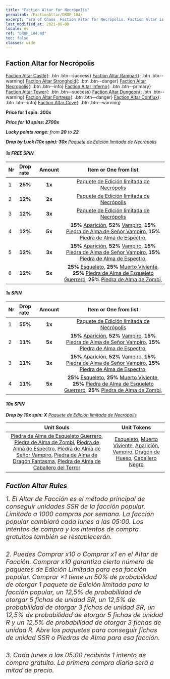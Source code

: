 ```yaml
---
title: "Faction Altar for Necrópolis"
permalink: /FactionAltar/DROP_104/
excerpt: "Era of Chaos  Faction Altar for Necrópolis. Faction Altar is the primary method for obtaining SSR units from the popular faction. Limited to 1,000 purchases each week. The popular faction changes at 05:00 every Monday. Purchase attempts and free purchase attempts will also reset then."
last_modified_at: 2021-06-08
locale: es
ref: "DROP_104.md"
toc: false
classes: wide
---
```


##  Faction Altar for **Necrópolis**

  [Faction Altar Castle](/es/FactionAltar/DROP_101/){: .btn .btn--success} [Faction Altar Rampart](/es/FactionAltar/DROP_102/){: .btn .btn--warning} [Faction Altar Stronghold](/es/FactionAltar/DROP_103/){: .btn .btn--danger} [Faction Altar Necropolis](/es/FactionAltar/DROP_104/){: .btn .btn--info} [Faction Altar Inferno](/es/FactionAltar/DROP_105/){: .btn .btn--primary} [Faction Altar Tower](/es/FactionAltar/DROP_106/){: .btn .btn--success} [Faction Altar Dungeon](/es/FactionAltar/DROP_107/){: .btn .btn--warning} [Faction Altar Fortress](/es/FactionAltar/DROP_108/){: .btn .btn--danger} [Faction Altar Conflux](/es/FactionAltar/DROP_109/){: .btn .btn--info} [Faction Altar Cove](/es/FactionAltar/DROP_112/){: .btn .btn--warning} 

  **Price for 1 spin: 300x** <i class="fas fa-gem"/>

  **Price for 10 spins: 2700x** <i class="fas fa-gem"/>

  **Lucky points range:** from **20** to **22**

  **Drop by Luck (10x spin): 30x** [Paquete de Edición limitada de Necrópolis](/ItemsES/con_2138/)

####  1x FREE SPIN 

  |    Nr    |  Drop rate  |  Amount   |   Item or One from list  |
  |:---------|:------------|:---------:|:------------------------:|
  | 1 | **25%** | **1x** | [Paquete de Edición limitada de Necrópolis](/ItemsES/con_2138/) |
  | 2 | **12%** | **2x** | [Paquete de Edición limitada de Necrópolis](/ItemsES/con_2138/) |
  | 3 | **12%** | **3x** | [Paquete de Edición limitada de Necrópolis](/ItemsES/con_2138/) |
  | 4 | **12%** | **5x** |  **15%** [Aparición](/ItemsES/unt_210/),  **52%** [Vampiro](/ItemsES/unt_211/),  **15%** [Piedra de Alma de Señor Vampiro](/ItemsES/unt_300/),  **15%** [Piedra de Alma de Espectro](/ItemsES/unt_299/),  |
  | 5 | **12%** | **3x** |  **15%** [Aparición](/ItemsES/unt_210/),  **52%** [Vampiro](/ItemsES/unt_211/),  **15%** [Piedra de Alma de Señor Vampiro](/ItemsES/unt_300/),  **15%** [Piedra de Alma de Espectro](/ItemsES/unt_299/),  |
  | 6 | **12%** | **5x** |  **25%** [Esqueleto](/ItemsES/unt_208/),  **25%** [Muerto Viviente](/ItemsES/unt_209/),  **25%** [Piedra de Alma de Esqueleto Guerrero](/ItemsES/unt_297/),  **25%** [Piedra de Alma de Zombi](/ItemsES/unt_298/),  |


####  1x SPIN 

  |    Nr    |  Drop rate  |  Amount   |   Item or One from list  |
  |:---------|:------------|:---------:|:------------------------:|
  | 1 | **55%** | **1x** | [Paquete de Edición limitada de Necrópolis](/ItemsES/con_2138/) |
  | 2 | **11%** | **5x** |  **15%** [Aparición](/ItemsES/unt_210/),  **52%** [Vampiro](/ItemsES/unt_211/),  **15%** [Piedra de Alma de Señor Vampiro](/ItemsES/unt_300/),  **15%** [Piedra de Alma de Espectro](/ItemsES/unt_299/),  |
  | 3 | **11%** | **3x** |  **15%** [Aparición](/ItemsES/unt_210/),  **52%** [Vampiro](/ItemsES/unt_211/),  **15%** [Piedra de Alma de Señor Vampiro](/ItemsES/unt_300/),  **15%** [Piedra de Alma de Espectro](/ItemsES/unt_299/),  |
  | 4 | **11%** | **5x** |  **25%** [Esqueleto](/ItemsES/unt_208/),  **25%** [Muerto Viviente](/ItemsES/unt_209/),  **25%** [Piedra de Alma de Esqueleto Guerrero](/ItemsES/unt_297/),  **25%** [Piedra de Alma de Zombi](/ItemsES/unt_298/),  |


####  10x SPIN 

  **Drop by 10x spin: X** [Paquete de Edición limitada de Necrópolis](/ItemsES/con_2138/)

  |    Unit Souls    |  Unit Tokens  |
  |:----------------:|:-------------:|
  | [Piedra de Alma de Esqueleto Guerrero](/ItemsES/unt_297/), [Piedra de Alma de Zombi](/ItemsES/unt_298/), [Piedra de Alma de Espectro](/ItemsES/unt_299/), [Piedra de Alma de Señor Vampiro](/ItemsES/unt_300/), [Piedra de Alma de Dragón Fantasma](/ItemsES/unt_303/), [Piedra de Alma de Caballero del Terror](/ItemsES/unt_302/) | [Esqueleto](/ItemsES/unt_208/), [Muerto Viviente](/ItemsES/unt_209/), [Aparición](/ItemsES/unt_210/), [Vampiro](/ItemsES/unt_211/), [Dragón de Hueso](/ItemsES/unt_214/), [Caballero Negro](/ItemsES/unt_213/) |



## Faction Altar Rules

  <span style="color: #3c2a1e;font-size:20px">1. El Altar de Facción es el método principal de conseguir unidades SSR de la facción popular. Limitado a 1000 compras por semana. La facción popular cambiará cada lunes a las 05:00. Los intentos de compra y los intentos de compra gratuitos también se restablecerán. </span><br/>

<br/>  <span style="color: #3c2a1e;font-size:20px">2. Puedes Comprar x10 o Comprar x1 en el Altar de Facción. Comprar x10 garantiza cierto número de paquetes de Edición Limitada para esa facción popular. Comprar ×1 tiene un 50% de probabilidad de otorgar 1 paquete de Edición limitada para la facción popular, un 12,5% de probabilidad de otorgar 5 fichas de unidad SR, un 12,5% de probabilidad de otorgar 3 fichas de unidad SR, un 12,5% de probabilidad de otorgar 5 fichas de unidad R y un 12,5% de probabilidad de otorgar 3 fichas de unidad R. Abre los paquetes para conseguir fichas de unidad SSR o Piedras de Alma para esa facción.</span>

<br/>  <span style="color: #3c2a1e;font-size:20px">3. Cada lunes a las 05:00 recibirás 1 intento de compra gratuito. La primera compra diaria será a mitad de precio.</span><br/>

<br/>
